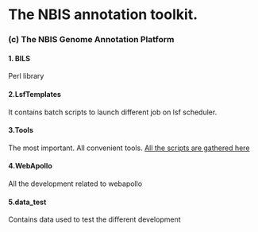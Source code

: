 # The NBIS annotation toolkit.</br>
### (c) The NBIS Genome Annotation Platform

#### 1. BILS
Perl library

#### 2.LsfTemplates
It contains batch scripts to launch different job on lsf scheduler.

#### 3.Tools
The most important. All convenient tools.
[All the scripts are gathered here](GAAS/annotation/Tools/bin/)

#### 4.WebApollo
All the development related to webapollo

#### 5.data_test
Contains data used to test the different development
